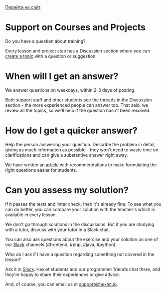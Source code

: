 [Перейти на сайт](https://ru.hexlet.io)

# Support on Courses and Projects

Do you have a question about training?

Every lesson and project step has a Discussion section where you can [create a topic](https://help.hexlet.io/en/articles/110020-what-is-the-best-way-to-ask-a-question-about-lessons) with a question or suggestion.

# When will I get an answer?

We answer questions on weekdays, within 2-3 days of posting.

Both support staff and other students see the threads in the Discussion section - the more experienced people can answer too. That said, we review all the topics, so we'll help if the question hasn't been resolved.

# How do I get a quicker answer?

Help the person answering your question. Describe the problem in detail, giving as much information as possible - they won't need to waste time on clarifications and can give a substantive answer right away.

We have written an [article](https://help.hexlet.io/en/articles/111495-how-to-ask-the-right-questions) with recommendations to make formulating the right questions easier for students.

# Can you assess my solution?

If it passes the tests and linter check, then it's already fine. To see what you can do better, you can compare your solution with the teacher's which is available in every lesson.

We don't go through solutions in the discussions. But if you are studying with a tutor, discuss with your tutor in a Slack chat.

You can also ask questions about the exercise and your solution on one of our [Slack](https://slack.hexlet.io/) channels (#frontend, #php, #java, #python).

Who do I ask if I have a question regarding something not covered in the lesson?

Ask it in [Slack](https://slack.hexlet.io/). Hexlet students and our programmer friends chat there, and they're happy to share their experiences or give advice.

And, of course, you can email us at support@hexlet.io.
